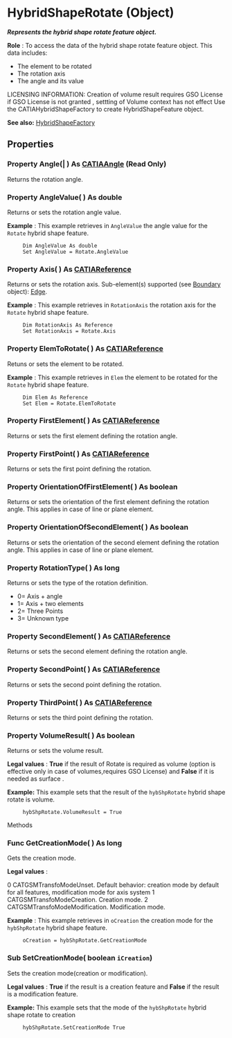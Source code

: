 # HybridShapeRotate (Object)

**_Represents the hybrid shape rotate feature object._**

**Role** : To access the data of the hybrid shape rotate feature object. This data includes:

  * The element to be rotated
  * The rotation axis
  * The angle and its value

LICENSING INFORMATION: Creation of volume result requires GSO License
if GSO License is not granted , settting of Volume context has not effect
Use the CATIAHybridShapeFactory to create HybridShapeFeature object.

**See also:**      [HybridShapeFactory](../GSMInterfaces/interface_HybridShapeFactory_68680.md)

## Properties

### Property **Angle**(| ) As [CATIAAngle](../KnowledgeInterfaces/interface_Angle_5497.md) (Read Only)

   Returns the rotation angle.  
### Property **AngleValue**( ) As double

   Returns or sets the rotation angle value.

**Example** : This example retrieves in `AngleValue` the angle value for the `Rotate` hybrid shape feature.

```VBScript
     Dim AngleValue As double
     Set AngleValue = Rotate.AngleValue

```

### Property **Axis**( ) As [CATIAReference](../InfInterfaces/interface_Reference_17481.md)

   Returns or sets the rotation axis.
Sub-element(s) supported (see [Boundary](../MecModInterfaces/interface_Boundary_14542.md) object): [Edge](../MecModInterfaces/interface_Edge_3456.md).

**Example** : This example retrieves in `RotationAxis` the rotation axis for the `Rotate` hybrid shape feature.

```VBScript
     Dim RotationAxis As Reference
     Set RotationAxis = Rotate.Axis

```

### Property **ElemToRotate**( ) As [CATIAReference](../InfInterfaces/interface_Reference_17481.md)

   Retuns or sets the element to be rotated.

**Example** : This example retrieves in `Elem` the element to be rotated for the `Rotate` hybrid shape feature.

```VBScript
     Dim Elem As Reference
     Set Elem = Rotate.ElemToRotate

```

### Property **FirstElement**( ) As [CATIAReference](../InfInterfaces/interface_Reference_17481.md)

   Returns or sets the first element defining the rotation angle.  
### Property **FirstPoint**( ) As [CATIAReference](../InfInterfaces/interface_Reference_17481.md)

   Returns or sets the first point defining the rotation.  
### Property **OrientationOfFirstElement**( ) As boolean

   Returns or sets the orientation of the first element defining the rotation angle.
This applies in case of line or plane element.  
### Property **OrientationOfSecondElement**( ) As boolean

   Returns or sets the orientation of the second element defining the rotation angle.
This applies in case of line or plane element.  
### Property **RotationType**( ) As long

   Returns or sets the type of the rotation definition.

  * 0= Axis + angle
  * 1= Axis + two elements
  * 2= Three Points
  * 3= Unknown type

### Property **SecondElement**( ) As [CATIAReference](../InfInterfaces/interface_Reference_17481.md)

   Returns or sets the second element defining the rotation angle.  
### Property **SecondPoint**( ) As [CATIAReference](../InfInterfaces/interface_Reference_17481.md)

   Returns or sets the second point defining the rotation.  
### Property **ThirdPoint**( ) As [CATIAReference](../InfInterfaces/interface_Reference_17481.md)

   Returns or sets the third point defining the rotation.  
### Property **VolumeResult**( ) As boolean

   Returns or sets the volume result.

**Legal values** : **True** if the result of Rotate is required as volume (option is effective only in case of volumes,requires GSO License) and **False** if it is needed as surface .

**Example:**      This example sets that the result of the `hybShpRotate` hybrid shape rotate is volume.

```VBScript
     hybShpRotate.VolumeResult = True

```

Methods

### Func **GetCreationMode**( ) As long

   Gets the creation mode.

**Legal values** :

0
    CATGSMTransfoModeUnset. Default behavior: creation mode by default for all features, modification mode for axis system
1
    CATGSMTransfoModeCreation. Creation mode.
2
    CATGSMTransfoModeModification. Modification mode.

**Example** :      This example retrieves in `oCreation` the creation mode for the `hybShpRotate` hybrid shape feature.

```VBScript
     oCreation = hybShpRotate.GetCreationMode

```

### Sub **SetCreationMode**( boolean  `iCreation`)

   Sets the creation mode(creation or modification).

**Legal values** : **True** if the result is a creation feature and **False** if the result is a modification feature.

**Example:**      This example sets that the mode of the `hybShpRotate` hybrid shape rotate to creation

```VBScript
     hybShpRotate.SetCreationMode True

```